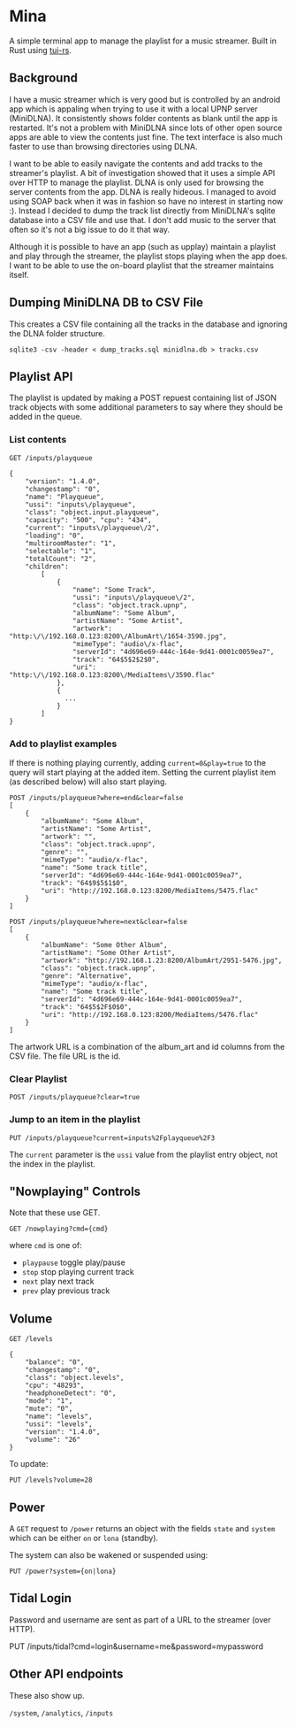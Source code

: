 # Mina

A simple terminal app to manage the playlist for a music streamer. Built in Rust using [tui-rs](https://github.com/fdehau/tui-rs).

## Background

I have a music streamer which is very good but is controlled by an android app which is appaling when trying to use it with a local UPNP server (MiniDLNA). It consistently shows folder contents as blank until the app is restarted. It's not a problem with MiniDLNA since lots of other open source apps are able to view the contents just fine. The text interface is also much faster to use than browsing directories using DLNA.

I want to be able to easily navigate the contents and add tracks to the streamer's playlist. A bit of investigation showed that it uses a simple API over HTTP to manage the playlist. DLNA is only used for browsing the server contents from the app. DLNA is really hideous. I managed to avoid using SOAP back when it was in fashion so have no interest in starting now :). Instead I decided to dump the track list directly from MiniDLNA's sqlite database into a CSV file and use that. I don't add music to the server that often so it's not a big issue to do it that way.

Although it is possible to have an app (such as upplay) maintain a playlist and play through the streamer, the playlist stops playing when the app does. I want to be able to use the on-board playlist that the streamer maintains itself.

## Dumping MiniDLNA DB to CSV File

This creates a CSV file containing all the tracks in the database and ignoring the DLNA folder structure.

```
sqlite3 -csv -header < dump_tracks.sql minidlna.db > tracks.csv
```

## Playlist API

The playlist is updated by making a POST repuest containing list of JSON track objects with some additional parameters to say where they should be added in the queue.

### List contents

```
GET /inputs/playqueue
```

```
{
    "version": "1.4.0",
    "changestamp": "0",
    "name": "Playqueue",
    "ussi": "inputs\/playqueue",
    "class": "object.input.playqueue",
    "capacity": "500", "cpu": "434",
    "current": "inputs\/playqueue\/2",
    "loading": "0",
    "multiroomMaster": "1",
    "selectable": "1",
    "totalCount": "2",
    "children":
        [
            {
                "name": "Some Track",
                "ussi": "inputs\/playqueue\/2",
                "class": "object.track.upnp",
                "albumName": "Some Album",
                "artistName": "Some Artist",
                "artwork": "http:\/\/192.168.0.123:8200\/AlbumArt\/1654-3590.jpg",
                "mimeType": "audio\/x-flac",
                "serverId": "4d696e69-444c-164e-9d41-0001c0059ea7",
                "track": "64$5$2$2$0",
                "uri": "http:\/\/192.168.0.123:8200\/MediaItems\/3590.flac"
            },
            {
              ...
            }
        ]
}
```

### Add to playlist examples

If there is nothing playing currently, adding `current=0&play=true` to the query will start playing at the added item. Setting the current playlist item (as described below) will also start playing.

```
POST /inputs/playqueue?where=end&clear=false
[
    {
        "albumName": "Some Album",
        "artistName": "Some Artist",
        "artwork": "",
        "class": "object.track.upnp",
        "genre": "",
        "mimeType": "audio/x-flac",
        "name": "Some track title",
        "serverId": "4d696e69-444c-164e-9d41-0001c0059ea7",
        "track": "64$9$5$1$0",
        "uri": "http://192.168.0.123:8200/MediaItems/5475.flac"
    }
]
```


```
POST /inputs/playqueue?where=next&clear=false
[
    {
        "albumName": "Some Other Album",
        "artistName": "Some Other Artist",
        "artwork": "http://192.168.1.23:8200/AlbumArt/2951-5476.jpg",
        "class": "object.track.upnp",
        "genre": "Alternative",
        "mimeType": "audio/x-flac",
        "name": "Some track title",
        "serverId": "4d696e69-444c-164e-9d41-0001c0059ea7",
        "track": "64$5$2F$0$0",
        "uri": "http://192.168.0.123:8200/MediaItems/5476.flac"
    }
]
```

The artwork URL is a combination of the album_art and id columns from the CSV file. The file URL is the id.

### Clear Playlist

```
POST /inputs/playqueue?clear=true
```

### Jump to an item in the playlist

```
PUT /inputs/playqueue?current=inputs%2Fplayqueue%2F3
```

The `current` parameter is the `ussi` value from the playlist entry object, not the index in the playlist.



## "Nowplaying" Controls

Note that these use GET.

```
GET /nowplaying?cmd={cmd}
```

where `cmd` is one of:

* `playpause` toggle play/pause
* `stop` stop playing current track
* `next` play next track
* `prev` play previous track

## Volume

```
GET /levels
```

```
{
    "balance": "0",
    "changestamp": "0",
    "class": "object.levels",
    "cpu": "48293",
    "headphoneDetect": "0",
    "mode": "1",
    "mute": "0",
    "name": "levels",
    "ussi": "levels",
    "version": "1.4.0",
    "volume": "26"
}
```

To update:

```
PUT /levels?volume=28
```

## Power

A `GET` request to `/power` returns an object with the fields `state` and `system` which can be either `on` or `lona` (standby).

The system can also be wakened or suspended using:

```
PUT /power?system={on|lona}
```

## Tidal Login

Password and username are sent as part of a URL to the streamer (over HTTP).

PUT /inputs/tidal?cmd=login&username=me&password=mypassword

## Other API endpoints

These also show up.

`/system`, `/analytics`, `/inputs`
